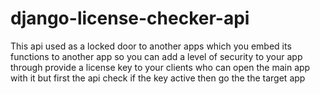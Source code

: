 # django-license-checker-api
This api used as a locked door to another apps which you embed its functions to another app so you can add a level of security to your app through provide a license key to your clients who can open the main app with it but first the api check if the key active then go the the target app
